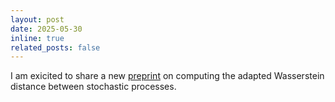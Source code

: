 ```yaml
---
layout: post
date: 2025-05-30
inline: true
related_posts: false
---
```


I am exicited to share a new [preprint](https://arxiv.org/abs/arXiv:2505.21337) on computing the adapted Wasserstein distance between stochastic processes.
